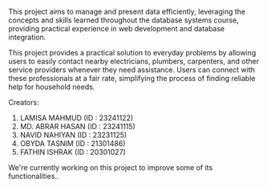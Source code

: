 This project aims to manage and present data efficiently, leveraging the concepts and skills learned throughout the database systems course, providing practical experience in web development and database integration.

This project provides a practical solution to everyday problems by allowing users to easily contact nearby electricians, plumbers, carpenters, and other service providers whenever they need assistance. Users can connect with these professionals at a fair rate, simplifying the process of finding reliable help for household needs.

Creators:
1. LAMISA MAHMUD (ID : 23241122)
2. MD. ABRAR HASAN (ID : 23241115)
3. NAVID NAHIYAN (ID : 23231125)
4. OBYDA TASNIM (ID : 21301486)
5. FATHIN ISHRAK (ID : 20301027)

We're currently working on this project to improve some of its functionalities..
